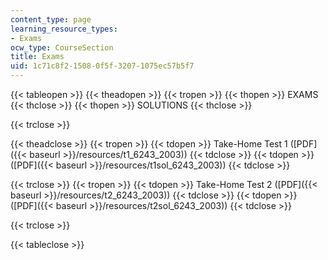 ```yaml
---
content_type: page
learning_resource_types:
- Exams
ocw_type: CourseSection
title: Exams
uid: 1c71c8f2-1508-0f5f-3207-1075ec57b5f7
---
```


{{< tableopen >}}
{{< theadopen >}}
{{< tropen >}}
{{< thopen >}}
EXAMS
{{< thclose >}}
{{< thopen >}}
SOLUTIONS
{{< thclose >}}

{{< trclose >}}

{{< theadclose >}}
{{< tropen >}}
{{< tdopen >}}
Take-Home Test 1 ([PDF]({{< baseurl >}}/resources/t1_6243_2003))
{{< tdclose >}}
{{< tdopen >}}
([PDF]({{< baseurl >}}/resources/t1sol_6243_2003))
{{< tdclose >}}

{{< trclose >}}
{{< tropen >}}
{{< tdopen >}}
Take-Home Test 2 ([PDF]({{< baseurl >}}/resources/t2_6243_2003))
{{< tdclose >}}
{{< tdopen >}}
([PDF]({{< baseurl >}}/resources/t2sol_6243_2003))
{{< tdclose >}}

{{< trclose >}}

{{< tableclose >}}